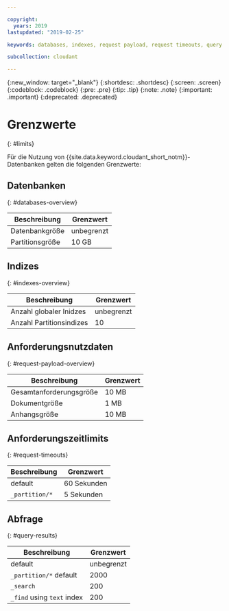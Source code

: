 ```yaml
---

copyright:
  years: 2019
lastupdated: "2019-02-25"

keywords: databases, indexes, request payload, request timeouts, query

subcollection: cloudant

---
```


{:new_window: target="_blank"}
{:shortdesc: .shortdesc}
{:screen: .screen}
{:codeblock: .codeblock}
{:pre: .pre}
{:tip: .tip}
{:note: .note}
{:important: .important}
{:deprecated: .deprecated}

<!-- Acrolinx: 2019-01-11 -->

# Grenzwerte
{: #limits}

Für die Nutzung von {{site.data.keyword.cloudant_short_notm}}-Datenbanken gelten die folgenden Grenzwerte:

## Datenbanken
{: #databases-overview}

|Beschreibung|Grenzwert|
|--|--|
|Datenbankgröße|unbegrenzt|
|Partitionsgröße|10 GB|


## Indizes
{: #indexes-overview}

|Beschreibung|Grenzwert|
|--|--|
|Anzahl globaler Inidzes|unbegrenzt|
|Anzahl Partitionsindizes|10|

## Anforderungsnutzdaten
{: #request-payload-overview}

|Beschreibung|Grenzwert|
|--|--|
|Gesamtanforderungsgröße|10 MB|
|Dokumentgröße|1 MB|
|Anhangsgröße|10 MB|

## Anforderungszeitlimits
{: #request-timeouts}

|Beschreibung|Grenzwert|
|--|--|
|default|60 Sekunden|
|`_partition/*` |5 Sekunden|


## Abfrage
{: #query-results}

|Beschreibung|Grenzwert|
|--|--|
|default|unbegrenzt|
|`_partition/*` default|2000|
|`_search`|200|
|`_find` using `text` index|200|
